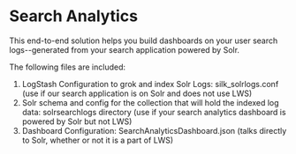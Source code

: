 Search Analytics
============

This end-to-end solution helps you build dashboards on your user search logs--generated from your search application powered by Solr.

The following files are included:

1. LogStash Configuration to grok and index Solr Logs: silk\_solrlogs.conf (use if our search application is on Solr and does not use LWS)
3. Solr schema and config for the collection that will hold the indexed log data: solrsearchlogs directory (use if your search analytics dashboard is powered by Solr but not LWS)
5. Dashboard Configuration: SearchAnalyticsDashboard.json (talks directly to Solr, whether or not it is a part of LWS)



